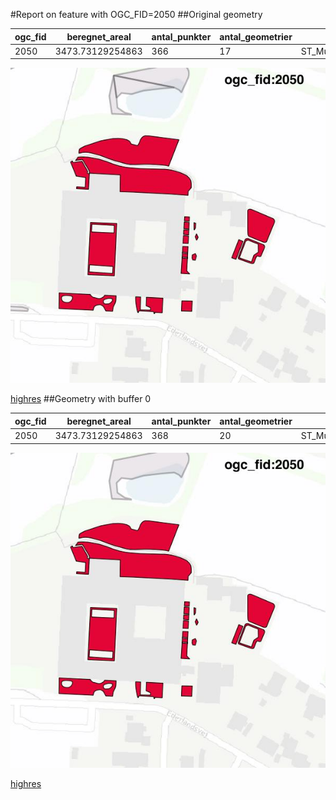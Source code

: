 #Report on feature with OGC_FID=2050
##Original geometry



| ogc_fid |  beregnet_areal  | antal_punkter | antal_geometrier |      type       |
|---------|------------------|---------------|------------------|-----------------|
|    2050 | 3473.73129254863 |           366 |               17 | ST_MultiPolygon|
![geom](../images/2050_invalid.jpg)


[highres](https://raw.githubusercontent.com/Septima/herlev/master/images/2050_invalid_highres.jpg)
##Geometry with buffer 0



| ogc_fid |  beregnet_areal  | antal_punkter | antal_geometrier |      type       |
|---------|------------------|---------------|------------------|-----------------|
|    2050 | 3473.73129254863 |           368 |               20 | ST_MultiPolygon|
![geom](../images/2050_buffer0.jpg)


[highres](https://raw.githubusercontent.com/Septima/herlev/master/images/2050_buffer0_highres.jpg)
